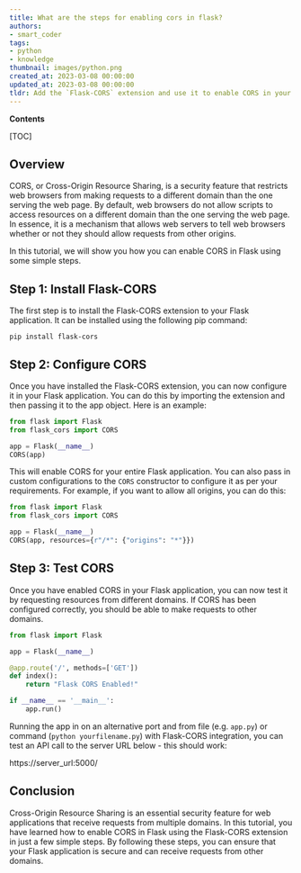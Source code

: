```yaml
---
title: What are the steps for enabling cors in flask?
authors:
- smart_coder
tags:
- python
- knowledge
thumbnail: images/python.png
created_at: 2023-03-08 00:00:00
updated_at: 2023-03-08 00:00:00
tldr: Add the `Flask-CORS` extension and use it to enable CORS in your Flask app.
---
```


**Contents**

[TOC]

## Overview

CORS, or Cross-Origin Resource Sharing, is a security feature that restricts web browsers from making requests to a different domain than the one serving the web page. By default, web browsers do not allow scripts to access resources on a different domain than the one serving the web page. In essence, it is a mechanism that allows web servers to tell web browsers whether or not they should allow requests from other origins.

In this tutorial, we will show you how you can enable CORS in Flask using some simple steps.

## Step 1: Install Flask-CORS

The first step is to install the Flask-CORS extension to your Flask application. It can be installed using the following pip command:

```
pip install flask-cors
```

## Step 2: Configure CORS

Once you have installed the Flask-CORS extension, you can now configure it in your Flask application. You can do this by importing the extension and then passing it to the app object. Here is an example:

``` python
from flask import Flask
from flask_cors import CORS

app = Flask(__name__)
CORS(app)
```

This will enable CORS for your entire Flask application. You can also pass in custom configurations to the `CORS` constructor to configure it as per your requirements. For example, if you want to allow all origins, you can do this:

``` python
from flask import Flask
from flask_cors import CORS

app = Flask(__name__)
CORS(app, resources={r"/*": {"origins": "*"}})
```

## Step 3: Test CORS

Once you have enabled CORS in your Flask application, you can now test it by requesting resources from different domains. If CORS has been configured correctly, you should be able to make requests to other domains.

```python
from flask import Flask

app = Flask(__name__)

@app.route('/', methods=['GET'])
def index():
    return "Flask CORS Enabled!"

if __name__ == '__main__':
    app.run()
```

Running the app in on an alternative port and from file (e.g. `app.py`) or command (`python yourfilename.py`) with Flask-CORS integration, you can test an API call to the server URL below - this should work:


https://server_url:5000/


## Conclusion

Cross-Origin Resource Sharing is an essential security feature for web applications that receive requests from multiple domains. In this tutorial, you have learned how to enable CORS in Flask using the Flask-CORS extension in just a few simple steps. By following these steps, you can ensure that your Flask application is secure and can receive requests from other domains.
